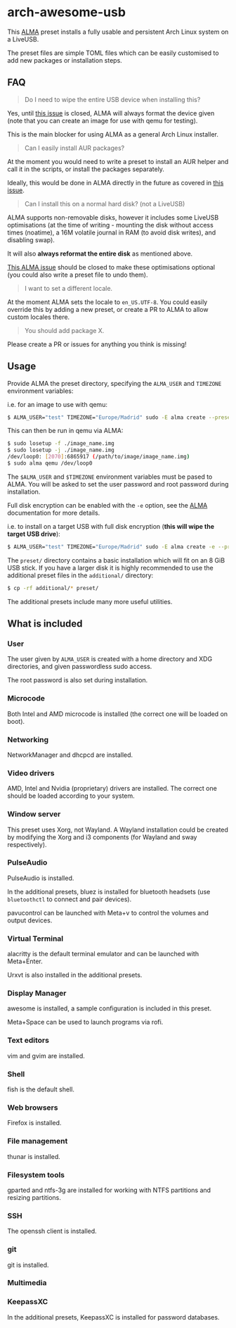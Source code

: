 # arch-awesome-usb

This [ALMA](https://github.com/r-darwish/alma) preset installs a fully usable and persistent Arch Linux system on a LiveUSB.

The preset files are simple TOML files which can be easily customised to add new packages or installation steps.

## FAQ

> Do I need to wipe the entire USB device when installing this?

Yes, until [this issue](https://github.com/r-darwish/alma/issues/46) is closed, ALMA will always format the device given (note that you can create an image for use with qemu for testing).

This is the main blocker for using ALMA as a general Arch Linux installer.


> Can I easily install AUR packages?

At the moment you would need to write a preset to install an AUR helper and call it in the scripts, or install the packages separately.

Ideally, this would be done in ALMA directly in the future as covered in [this issue](https://github.com/r-darwish/alma/issues/43).

> Can I install this on a normal hard disk? (not a LiveUSB)

ALMA supports non-removable disks, however it includes some LiveUSB optimisations (at the time of writing - mounting the disk without access times (noatime), a 16M volatile journal in RAM (to avoid disk writes), and disabling swap).

It will also **always reformat the entire disk** as mentioned above.

[This ALMA issue](https://github.com/r-darwish/alma/issues/40) should be closed to make these optimisations optional (you could also write a preset file to undo them).

> I want to set a different locale.

At the moment ALMA sets the locale to `en_US.UTF-8`. You could easily override this by adding a new preset, or create a PR to ALMA to allow custom locales there.

> You should add package X.

Please create a PR or issues for anything you think is missing!

<!-- ## Screenshot -->

<!-- ![Screenshot from qemu](./screenshot.png "Screenshot") -->


## Usage

Provide ALMA the preset directory, specifying the `ALMA_USER` and `TIMEZONE` environment variables:

i.e. for an image to use with qemu:

```bash
$ ALMA_USER="test" TIMEZONE="Europe/Madrid" sudo -E alma create --presets ./arch-i3-usb/preset --image 5GiB image_name.img
```

This can then be run in qemu via ALMA:

```bash
$ sudo losetup -f ./image_name.img
$ sudo losetup -j ./image_name.img
/dev/loop0: [2070]:6865917 (/path/to/image/image_name.img)
$ sudo alma qemu /dev/loop0
```

The `$ALMA_USER` and `$TIMEZONE` environment variables must be pased to ALMA. You will be asked to set the user password and root password during installation.

Full disk encryption can be enabled with the `-e` option, see the [ALMA](https://github.com/r-darwish/alma) documentation for more details.

i.e. to install on a target USB with full disk encryption (__this will wipe the target USB drive__):

```bash
$ ALMA_USER="test" TIMEZONE="Europe/Madrid" sudo -E alma create -e --presets ./arch-i3-usb/preset /dev/disk/by-id/usb-Generic_USB_Flash_Disk-0:0
```

The `preset/` directory contains a basic installation which will fit on an
8 GiB USB stick. If you have a larger disk it is highly recommended to
use the additional preset files in the `additional/` directory:

```bash
$ cp -rf additional/* preset/
```

The additional presets include many more useful utilities.

## What is included
### User
The user given by `ALMA_USER` is created with a home directory and XDG directories, and given passwordless sudo access.

The root password is also set during installation.

### Microcode

Both Intel and AMD microcode is installed (the correct one will be loaded on boot).

### Networking

NetworkManager and dhcpcd are installed.

### Video drivers

AMD, Intel and Nvidia (proprietary) drivers are installed. The correct one should be loaded according to your system.

### Window server

This preset uses Xorg, not Wayland. A Wayland installation could be created by modifying the Xorg and i3 components (for Wayland and sway respectively).

### PulseAudio

PulseAudio is installed. 

In the additional presets, bluez is installed for bluetooth headsets (use `bluetoothctl` to connect and pair devices).

pavucontrol can be launched with Meta+v to control the volumes and output devices.

### Virtual Terminal

alacritty is the default terminal emulator and can be launched with Meta+Enter.

Urxvt is also installed in the additional presets.

### Display Manager

awesome is installed, a sample configuration is included in this preset.

Meta+Space can be used to launch programs via rofi.

### Text editors

vim and gvim are installed.

### Shell

fish is the default shell.

### Web browsers

Firefox is installed.

### File management

thunar is installed.

### Filesystem tools

gparted and ntfs-3g are installed for working with NTFS partitions and resizing partitions.

### SSH

The openssh client is installed.

### git

git is installed.

### Multimedia

<!-- mpv is installed in the additional presets. -->

### KeepassXC

In the additional presets, KeepassXC is installed for password databases.

